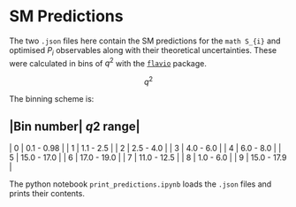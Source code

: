 SM Predictions
==============

The two `.json` files here contain the SM predictions for the ```math S_{i}``` and optimised $P_{i}$ observables along with their theoretical uncertainties. These were calculated in bins of $q^{2}$ with the [`flavio`](https://flav-io.github.io/) package.

```math
q^{2}
```

The binning scheme is:

|Bin number| $q2$ range|
------------------------
| 0 | 0.1 - 0.98 |
| 1 | 1.1 - 2.5 |
| 2 | 2.5 - 4.0 |
| 3 | 4.0 - 6.0 |
| 4 | 6.0 - 8.0 |
| 5 | 15.0 - 17.0 |
| 6 | 17.0 - 19.0 |
| 7 | 11.0 - 12.5 |
| 8 | 1.0 - 6.0 |
| 9 | 15.0 - 17.9 |

The python notebook `print_predictions.ipynb` loads the `.json` files and prints their contents.
